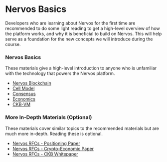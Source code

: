 # Nervos Basics

Developers who are learning about Nervos for the first time are recommended to do some light reading to get a high-level overview of how the platform works, and why it is beneficial to build on Nervos. This will help serve as a foundation for the new concepts we will introduce during the course.

### Nervos Basics

These materials give a high-level introduction to anyone who is unfamiliar with the technology that powers the Nervos platform.

* [Nervos Blockchain](https://docs.nervos.org/docs/basics/concepts/nervos-blockchain)
* [Cell Model](https://docs.nervos.org/docs/basics/concepts/cell-model)
* [Consensus](https://docs.nervos.org/docs/basics/concepts/consensus)
* [Economics](https://docs.nervos.org/docs/basics/concepts/economics)
* [CKB-VM](https://docs.nervos.org/docs/basics/concepts/ckb-vm)

### More In-Depth Materials \(Optional\)

These materials cover similar topics to the recommended materials but are much more in-depth. Reading these is optional.

* [Nervos RFCs - Positioning Paper](https://github.com/nervosnetwork/rfcs/blob/master/rfcs/0001-positioning/0001-positioning.md)
* [Nervos RFCs - Crypto-Economic Paper](https://github.com/nervosnetwork/rfcs/blob/master/rfcs/0015-ckb-cryptoeconomics/0015-ckb-cryptoeconomics.md)
* [Nervos RFCs - CKB Whitepaper](https://github.com/nervosnetwork/rfcs/blob/master/rfcs/0002-ckb/0002-ckb.md)

